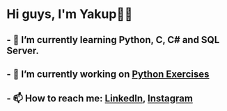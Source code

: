 # Hi guys, I'm Yakup👋👋

## - 🌱 I’m currently learning Python, C, C# and SQL Server.
## - 🔭 I’m currently working on [Python Exercises](https://github.com/Yakupacs/Python-Cursus-BTK.git)
## - 📫 How to reach me: [Linkedln](https://www.linkedin.com/in/yakup-açış-aa77751ab/), [Instagram](https://www.instagram.com/yakupacs/)
<!--
**Yakupacs/Yakupacs** is a ✨ _special_ ✨ repository because its `README.md` (this file) appears on your GitHub profile.

Here are some ideas to get you started:

- 🔭 I’m currently working on  
- 🌱 I’m currently learning ...
- 👯 I’m looking to collaborate on ...
- 🤔 I’m looking for help with ...
- 💬 Ask me about ...
- 📫 How to reach me: ...
- 😄 Pronouns: ...
- ⚡ Fun fact: ...
-->
